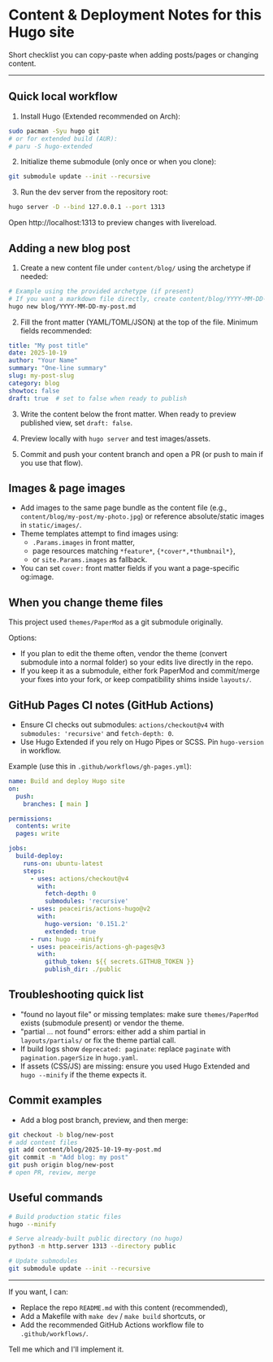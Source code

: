 # Content & Deployment Notes for this Hugo site

Short checklist you can copy-paste when adding posts/pages or changing content.

---

## Quick local workflow

1. Install Hugo (Extended recommended on Arch):

```bash
sudo pacman -Syu hugo git
# or for extended build (AUR):
# paru -S hugo-extended
```

2. Initialize theme submodule (only once or when you clone):

```bash
git submodule update --init --recursive
```

3. Run the dev server from the repository root:

```bash
hugo server -D --bind 127.0.0.1 --port 1313
```

Open http://localhost:1313 to preview changes with livereload.


## Adding a new blog post

1. Create a new content file under `content/blog/` using the archetype if needed:

```bash
# Example using the provided archetype (if present)
# If you want a markdown file directly, create content/blog/YYYY-MM-DD-my-post.md
hugo new blog/YYYY-MM-DD-my-post.md
```

2. Fill the front matter (YAML/TOML/JSON) at the top of the file. Minimum fields recommended:

```yaml
title: "My post title"
date: 2025-10-19
author: "Your Name"
summary: "One-line summary"
slug: my-post-slug
category: blog
showtoc: false
draft: true  # set to false when ready to publish
```

3. Write the content below the front matter. When ready to preview published view, set `draft: false`.

4. Preview locally with `hugo server` and test images/assets.

5. Commit and push your content branch and open a PR (or push to main if you use that flow).


## Images & page images

- Add images to the same page bundle as the content file (e.g., `content/blog/my-post/my-photo.jpg`) or reference absolute/static images in `static/images/`.
- Theme templates attempt to find images using:
  - `.Params.images` in front matter,
  - page resources matching `*feature*`, `{*cover*,*thumbnail*}`,
  - or `site.Params.images` as fallback.
- You can set `cover:` front matter fields if you want a page-specific og:image.


## When you change theme files

This project used `themes/PaperMod` as a git submodule originally.

Options:
- If you plan to edit the theme often, vendor the theme (convert submodule into a normal folder) so your edits live directly in the repo.
- If you keep it as a submodule, either fork PaperMod and commit/merge your fixes into your fork, or keep compatibility shims inside `layouts/`.


## GitHub Pages CI notes (GitHub Actions)

- Ensure CI checks out submodules: `actions/checkout@v4` with `submodules: 'recursive'` and `fetch-depth: 0`.
- Use Hugo Extended if you rely on Hugo Pipes or SCSS. Pin `hugo-version` in workflow.

Example (use this in `.github/workflows/gh-pages.yml`):

```yaml
name: Build and deploy Hugo site
on:
  push:
    branches: [ main ]

permissions:
  contents: write
  pages: write

jobs:
  build-deploy:
    runs-on: ubuntu-latest
    steps:
      - uses: actions/checkout@v4
        with:
          fetch-depth: 0
          submodules: 'recursive'
      - uses: peaceiris/actions-hugo@v2
        with:
          hugo-version: '0.151.2'
          extended: true
      - run: hugo --minify
      - uses: peaceiris/actions-gh-pages@v3
        with:
          github_token: ${{ secrets.GITHUB_TOKEN }}
          publish_dir: ./public
```


## Troubleshooting quick list

- "found no layout file" or missing templates: make sure `themes/PaperMod` exists (submodule present) or vendor the theme.
- "partial ... not found" errors: either add a shim partial in `layouts/partials/` or fix the theme partial call.
- If build logs show `deprecated: paginate`: replace `paginate` with `pagination.pagerSize` in `hugo.yaml`.
- If assets (CSS/JS) are missing: ensure you used Hugo Extended and `hugo --minify` if the theme expects it.


## Commit examples

- Add a blog post branch, preview, and then merge:

```bash
git checkout -b blog/new-post
# add content files
git add content/blog/2025-10-19-my-post.md
git commit -m "Add blog: my post"
git push origin blog/new-post
# open PR, review, merge
```


## Useful commands

```bash
# Build production static files
hugo --minify

# Serve already-built public directory (no hugo)
python3 -m http.server 1313 --directory public

# Update submodules
git submodule update --init --recursive
```


---

If you want, I can:
- Replace the repo `README.md` with this content (recommended),
- Add a Makefile with `make dev` / `make build` shortcuts, or
- Add the recommended GitHub Actions workflow file to `.github/workflows/`.

Tell me which and I'll implement it.
